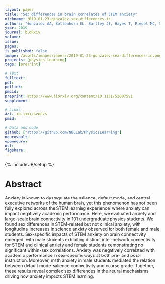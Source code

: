 ```yaml
---
layout: paper
title: "Sex differences in brain correlates of STEM anxiety"
nickname: 2019-01-23-gonzalez-sex-differences-in
authors: "Gonzalez AA, Bottenhorn KL, Bartley JE, Hayes T, Riedel MC, Salo T, Bravo EI, Odean R, Nazareth A, Laird RW, Sutherland MT, Brewe E, Pruden SM, Laird AR"
year: 2019
journal: bioRxiv
volume:
issue:
pages:
is_published: false
image: /assets/images/papers/2019-01-23-gonzalez-sex-differences-in.png
projects: [physics-learning]
tags: [preprint]

# Text
fulltext:
pdf:
pdflink:
pmcid:
preprint: https://www.biorxiv.org/content/10.1101/528075v1
supplement:

# Links
doi: 10.1101/528075
pmid:

# Data and code
github: ["https://github.com/NBCLab/PhysicsLearning"]
neurovault:
openneuro:
osf:
figshare:
---
```

{% include JB/setup %}

# Abstract

Anxiety is known to dysregulate the salience, default mode, and central executive networks of the human brain, yet this phenomenon has not been fully explored across the STEM learning experience, where anxiety can impact negatively academic performance. Here, we evaluated anxiety and large-scale brain connectivity in 101 undergraduate physics students. We found sex differences in STEM-related but not clinical anxiety, with longitudinal increases in science anxiety observed for both female and male students. Sex-specific impacts of STEM anxiety on brain connectivity emerged, with male students exhibiting distinct inter-network connectivity for STEM and clinical anxiety and female students demonstrating no significant within-sex correlations. Anxiety was negatively correlated with academic performance in sex-specific ways at both pre- and post-instruction. Moreover, math anxiety in male students mediated the relation between default mode-salience connectivity and course grade. Together, these results reveal complex sex differences in the neural mechanisms driving how anxiety impacts STEM learning.
